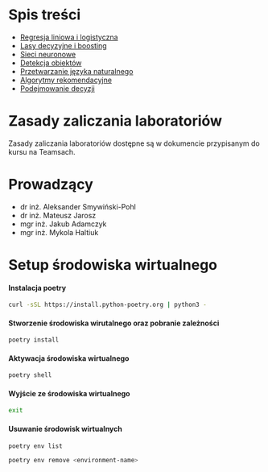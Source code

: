 # Spis treści

* [Regresja liniowa i logistyczna](lab1/Readme.md)
* [Lasy decyzyjne i boosting](lab2/Readme.md)
* [Sieci neuronowe](lab3/Readme.md)
* [Detekcja obiektów](lab4/Readme.md)
* [Przetwarzanie języka naturalnego](lab5/Readme.md)
* [Algorytmy rekomendacyjne](lab6/Readme.md)
* [Podejmowanie decyzji](lab7/Readme.md)

# Zasady zaliczania laboratoriów

Zasady zaliczania laboratoriów dostępne są w dokumencie przypisanym do kursu na Teamsach.

# Prowadzący

* dr inż. Aleksander Smywiński-Pohl
* dr inż. Mateusz Jarosz
* mgr inż. Jakub Adamczyk
* mgr inż. Mykola Haltiuk

# Setup środowiska wirtualnego 

#### Instalacja poetry

```sh
curl -sSL https://install.python-poetry.org | python3 -
```

#### Stworzenie środowiska wirutalnego oraz pobranie zależności

```sh
poetry install
```

#### Aktywacja środowiska wirtualnego

```sh
poetry shell
```

#### Wyjście ze środowiska wirtualnego 

```sh
exit
```

#### Usuwanie środowisk wirtualnych

```sh
poetry env list
```

```sh
poetry env remove <environment-name>
```

